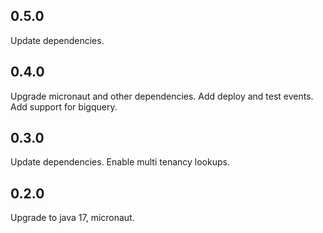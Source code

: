 ## 0.5.0

Update dependencies.

## 0.4.0

Upgrade micronaut and other dependencies. Add deploy and test events. Add support for bigquery.

## 0.3.0

Update dependencies. Enable multi tenancy lookups.

## 0.2.0

Upgrade to java 17, micronaut.
